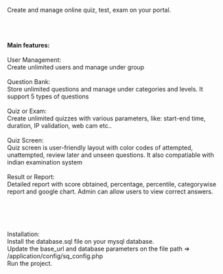 
Create and manage online quiz, test, exam on your portal.<br>
<br> 

<br><br>
<strong>Main features:</strong><br>
<br>
 User Management: <br>
    Create unlimited users and manage under group
<br><br>
 Question Bank: <br>
    Store unlimited questions and manage under categories and levels. It support 5 types of questions
<br><br>
 Quiz or Exam: <br>
    Create unlimited quizzes with various parameters, like: start-end time, duration, IP validation, web cam etc..
<br><br>
 Quiz Screen: <br>
    Quiz screen is user-friendly layout with color codes of attempted, unattempted, review later and unseen questions. It also compatiable with indian examination system
<br><br>
 Result or Report: <br>
    Detailed report with score obtained, percentage, percentile, categorywise report and google chart. Admin can allow users to view correct answers.

<br><br>
<br><br>
 Installation: <br>
    Install the database.sql file on your mysql database. <br>
    Update the base_url and database parameters on the file path => /application/config/sq_config.php <br>
    Run the project.